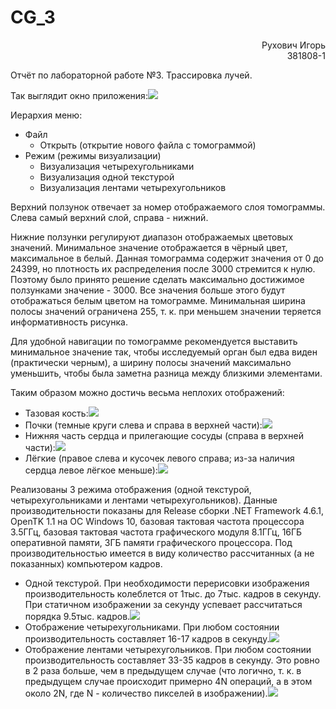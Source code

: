 # CG_3

<div style="text-align:right">Рухович Игорь</div>
<div style="text-align:right">381808-1</div>

Отчёт по лабораторной работе №3. Трассировка лучей.

Так выглядит окно приложения:![](screenshots/main_screen.png)

Иерархия меню:

- Файл
  - Открыть (открытие нового файла с томограммой)
- Режим (режимы визуализации)
  - Визуализация четырехугольниками
  - Визуализация одной текстурой
  - Визуализация лентами четырехугольников

Верхний ползунок отвечает за номер отображаемого слоя томограммы. Слева самый верхний слой, справа - нижний.

Нижние ползунки регулируют диапазон отображаемых цветовых значений. Минимальное значение отображается в чёрный цвет, максимальное в белый. Данная томограмма содержит значения от 0 до 24399, но плотность их распределения после 3000 стремится к нулю. Поэтому было принято решение сделать максимально достижимое ползунками значение - 3000. Все значения больше этого будут отображаться белым цветом на томограмме. Минимальная ширина полосы значений ограничена 255, т. к. при меньшем значении теряется информативность рисунка.

Для удобной навигации по томограмме рекомендуется выставить минимальное значение так, чтобы исследуемый орган был едва виден (практически черным), а ширину полосы значений максимально уменьшить, чтобы была заметна разница между близкими элементами.

Таким образом можно достичь весьма неплохих отображений:

- Тазовая кость:![](screenshots/pelvic_bone.png)
- Почки (темные круги слева и справа в верхней части):![](screenshots/kidneys.png)
- Нижняя часть сердца и прилегающие сосуды (справа в верхней части):![](screenshots/heart_and_blood_vessels.png)
- Лёгкие (правое слева и кусочек левого справа; из-за наличия сердца левое лёгкое меньше):![](screenshots/lungs.png)

Реализованы 3 режима отображения (одной текстурой, четырехугольниками и лентами четырехугольников). Данные производительности показаны для Release сборки .NET Framework 4.6.1, OpenTK 1.1 на ОС Windows 10, базовая тактовая частота процессора 3.5ГГц, базовая тактовая частота графического модуля 8.1ГГц, 16ГБ оперативной памяти, 3ГБ памяти графического процессора. Под производительностью имеется в виду количество рассчитанных (а не показанных) компьютером кадров.

- Одной текстурой. При необходимости перерисовки изображения производительность колеблется от 1тыс. до 7тыс. кадров в секунду. При статичном изображении за секунду успевает рассчитаться порядка 9.5тыс. кадров.![](screenshots/one_texture.png)
- Отображение четырехугольниками. При любом состоянии производительность составляет 16-17 кадров в секунду.![](screenshots/quads.png)
- Отображение лентами четырехугольников. При любом состоянии производительность составляет 33-35 кадров в секунду. Это ровно в 2 раза больше, чем в предыдущем случае (что логично, т. к. в предыдущем случае происходит примерно 4N операций, а в этом около 2N, где N - количество пикселей в изображении).![](screenshots/quad_strip.png)

